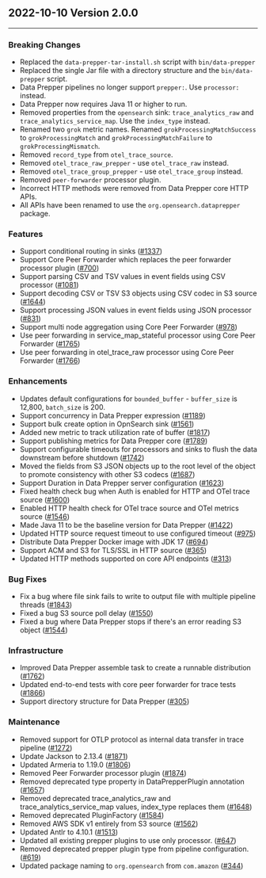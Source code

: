 ## 2022-10-10 Version 2.0.0

---

### Breaking Changes

* Replaced the `data-prepper-tar-install.sh` script with `bin/data-prepper`
* Replaced the single Jar file with a directory structure and the `bin/data-prepper` script.
* Data Prepper pipelines no longer support `prepper:`. Use `processor:` instead.
* Data Prepper now requires Java 11 or higher to run.
* Removed properties from the `opensearch` sink: `trace_analytics_raw` and `trace_analytics_service_map`. Use the `index_type` instead.
* Renamed two `grok` metric names. Renamed `grokProcessingMatchSuccess` to `grokProcessingMatch` and `grokProcessingMatchFailure` to `grokProcessingMismatch`.
* Removed `record_type` from `otel_trace_source`.
* Removed `otel_trace_raw_prepper` - use `otel_trace_raw` instead.
* Removed `otel_trace_group_prepper` - use `otel_trace_group` instead.
* Removed `peer-forwarder` processor plugin.
* Incorrect HTTP methods were removed from Data Prepper core HTTP APIs.
* All APIs have been renamed to use the `org.opensearch.dataprepper` package.

### Features
* Support conditional routing in sinks ([#1337](https://github.com/opensearch-project/data-prepper/issues/1337))
* Support Core Peer Forwarder which replaces the peer forwarder processor plugin ([#700](https://github.com/opensearch-project/data-prepper/issues/700))
* Support parsing CSV and TSV values in event fields using CSV processor ([#1081](https://github.com/opensearch-project/data-prepper/issues/1081))
* Support decoding CSV or TSV S3 objects using CSV codec in S3 source  ([#1644](https://github.com/opensearch-project/data-prepper/pull/1644))
* Support processing JSON values in event fields using JSON processor ([#831](https://github.com/opensearch-project/data-prepper/issues/831))
* Support multi node aggregation using Core Peer Forwarder ([#978](https://github.com/opensearch-project/data-prepper/issues/978))
* Use peer forwarding in service_map_stateful processor using Core Peer Forwarder ([#1765](https://github.com/opensearch-project/data-prepper/issues/1765))
* Use peer forwarding in otel_trace_raw processor using Core Peer Forwarder ([#1766](https://github.com/opensearch-project/data-prepper/issues/1766))

### Enhancements
* Updates default configurations for `bounded_buffer` - `buffer_size` is 12,800, `batch_size` is 200.
* Support concurrency in Data Prepper expression ([#1189](https://github.com/opensearch-project/data-prepper/issues/1189))
* Support bulk create option in OpnSearch sink ([#1561](https://github.com/opensearch-project/data-prepper/pull/1561))
* Added new metric to track utilization rate of buffer ([#1817](https://github.com/opensearch-project/data-prepper/issues/1817))
* Support publishing metrics for Data Prepper core ([#1789](https://github.com/opensearch-project/data-prepper/issues/1789))
* Support configurable timeouts for processors and sinks to flush the data downstream before shutdown ([#1742](https://github.com/opensearch-project/data-prepper/issues/1742))
* Moved the fields from S3 JSON objects up to the root level of the object to promote consistency with other S3 codecs ([#1687](https://github.com/opensearch-project/data-prepper/issues/1687))
* Support Duration in Data Prepper server configuration ([#1623](https://github.com/opensearch-project/data-prepper/issues/1623))
* Fixed health check bug when Auth is enabled for HTTP and OTel trace source ([#1600](https://github.com/opensearch-project/data-prepper/issues/1600))
* Enabled HTTP health check for OTel trace source and OTel metrics source ([#1546](https://github.com/opensearch-project/data-prepper/issues/1546))
* Made Java 11 to be the baseline version for Data Prepper ([#1422](https://github.com/opensearch-project/data-prepper/issues/1422))
* Updated HTTP source request timeout to use configured timeout ([#975](https://github.com/opensearch-project/data-prepper/issues/975))
* Distribute Data Prepper Docker image with JDK 17 ([#694](https://github.com/opensearch-project/data-prepper/issues/694))
* Support ACM and S3 for TLS/SSL in HTTP source ([#365](https://github.com/opensearch-project/data-prepper/issues/365))
* Updated HTTP methods supported on core API endpoints ([#313](https://github.com/opensearch-project/data-prepper/issues/313))

### Bug Fixes
* Fix a bug where file sink fails to write to output file with multiple pipeline threads ([#1843](https://github.com/opensearch-project/data-prepper/issues/1843))
* Fixed a bug S3 source poll delay ([#1550](https://github.com/opensearch-project/data-prepper/issues/1550))
* Fixed a bug where Data Prepper stops if there's an error reading S3 object ([#1544](https://github.com/opensearch-project/data-prepper/issues/1544))

### Infrastructure
* Improved Data Prepper assemble task to create a runnable distribution ([#1762](https://github.com/opensearch-project/data-prepper/issues/1762))
* Updated end-to-end tests with core peer forwarder for trace tests ([#1866](https://github.com/opensearch-project/data-prepper/pull/1866))
* Support directory structure for Data Prepper ([#305](https://github.com/opensearch-project/data-prepper/issues/305))

### Maintenance
* Removed support for OTLP protocol as internal data transfer in trace pipeline ([#1272](https://github.com/opensearch-project/data-prepper/issues/1272))
* Update Jackson to 2.13.4 ([#1871](https://github.com/opensearch-project/data-prepper/pull/1871))
* Updated Armeria to 1.19.0 ([#1806](https://github.com/opensearch-project/data-prepper/issues/1806))
* Removed Peer Forwarder processor plugin ([#1874](https://github.com/opensearch-project/data-prepper/pull/1874))
* Removed deprecated type property in DataPrepperPlugin annotation ([#1657](https://github.com/opensearch-project/data-prepper/issues/1657))
* Removed deprecated trace_analytics_raw and trace_analytics_service_map values, index_type replaces them ([#1648](https://github.com/opensearch-project/data-prepper/issues/1648))
* Removed deprecated PluginFactory ([#1584](https://github.com/opensearch-project/data-prepper/issues/1584))
* Removed AWS SDK v1 entirely from S3 source ([#1562](https://github.com/opensearch-project/data-prepper/issues/1562))
* Updated Antlr to 4.10.1 ([#1513](https://github.com/opensearch-project/data-prepper/issues/1513))
* Updated all existing prepper plugins to use only processor. ([#647](https://github.com/opensearch-project/data-prepper/issues/647))
* Removed deprecated prepper plugin type from pipeline configuration. ([#619](https://github.com/opensearch-project/data-prepper/issues/619))
* Updated package naming to `org.opensearch` from `com.amazon` ([#344](https://github.com/opensearch-project/data-prepper/issues/344))